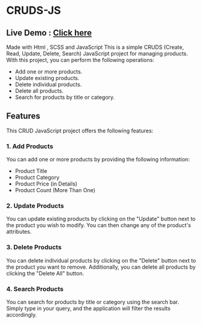 # CRUDS-JS
## Live Demo : [Click here](https://kimo-mo.github.io/CRUDS-JS/)

Made with Html , SCSS and JavaScript
This is a simple CRUDS (Create, Read, Update, Delete, Search) JavaScript project for managing products. With this project, you can perform the following operations:
- Add one or more products.
- Update existing products.
- Delete individual products.
- Delete all products.
- Search for products by title or category.

## Features
This CRUD JavaScript project offers the following features:

### 1. Add Products
You can add one or more products by providing the following information:

- Product Title
- Product Category
- Product Price (in Details)
- Product Count (More Than One)

### 2. Update Products
You can update existing products by clicking on the "Update" button next to the product you wish to modify. You can then change any of the product's attributes.

### 3. Delete Products
You can delete individual products by clicking on the "Delete" button next to the product you want to remove. Additionally,
you can delete all products by clicking the "Delete All" button.

### 4. Search Products
You can search for products by title or category using the search bar. Simply type in your query, and the application will filter the results accordingly.
